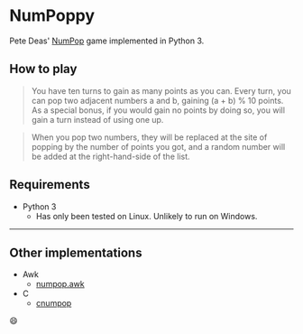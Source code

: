 # NumPoppy

Pete Deas' [NumPop](https://petedeas.co.uk/numpop.html) game implemented
in Python 3.

## How to play

> You have ten turns to gain as many points as you can. Every turn, you
> can pop two adjacent numbers a and b, gaining (a + b) % 10 points. As
> a special bonus, if you would gain no points by doing so, you will gain
> a turn instead of using one up.

> When you pop two numbers, they will be replaced at the site of popping
> by the number of points you got, and a random number will be added at
> the right-hand-side of the list.

## Requirements

* Python 3
  * Has only been tested on Linux. Unlikely to run on Windows.

----

## Other implementations

* Awk
  * [numpop.awk](https://gist.github.com/mdom/0d1c0c87403d98700c7d4bed08c41a38)
* C
  * [cnumpop](https://tx.god.jp/code/cnumpop/files.html)

:smile:
